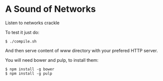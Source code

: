 A Sound of Networks
===================

Listen to networks crackle

To test it just do:

    $ ./compile.sh

And then serve content of www directory with your prefered HTTP server.

You will need bower and pulp, to install them:

    $ npm install -g bower
    $ npm install -g pulp
